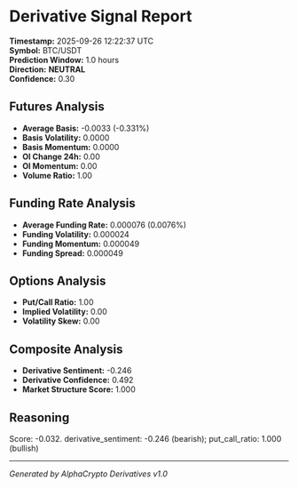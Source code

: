 # Derivative Signal Report

**Timestamp:** 2025-09-26 12:22:37 UTC  
**Symbol:** BTC/USDT  
**Prediction Window:** 1.0 hours  
**Direction:** **NEUTRAL**  
**Confidence:** 0.30

## Futures Analysis
- **Average Basis:** -0.0033 (-0.331%)
- **Basis Volatility:** 0.0000
- **Basis Momentum:** 0.0000
- **OI Change 24h:** 0.00
- **OI Momentum:** 0.00
- **Volume Ratio:** 1.00

## Funding Rate Analysis
- **Average Funding Rate:** 0.000076 (0.0076%)
- **Funding Volatility:** 0.000024
- **Funding Momentum:** 0.000049
- **Funding Spread:** 0.000049

## Options Analysis
- **Put/Call Ratio:** 1.00
- **Implied Volatility:** 0.00
- **Volatility Skew:** 0.00

## Composite Analysis
- **Derivative Sentiment:** -0.246
- **Derivative Confidence:** 0.492
- **Market Structure Score:** 1.000

## Reasoning
Score: -0.032. derivative_sentiment: -0.246 (bearish); put_call_ratio: 1.000 (bullish)

---
*Generated by AlphaCrypto Derivatives v1.0*
